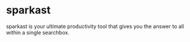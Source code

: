# sparkast

sparkast is your ultimate productivity tool that gives you the answer to all within a single searchbox.
